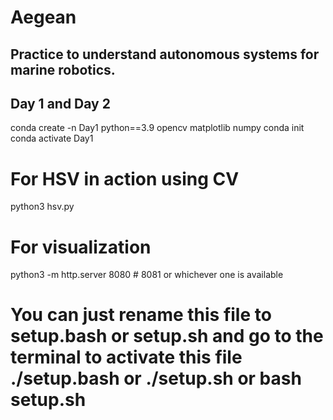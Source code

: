# Aegean
## Practice to understand autonomous systems for marine robotics.

## Day 1 and Day 2

conda create -n Day1 python==3.9 opencv matplotlib numpy
conda init
conda activate Day1

# For HSV in action using CV 
python3 hsv.py

# For visualization
python3 -m http.server 8080  # 8081 or whichever one is available

# You can just rename this file to setup.bash or setup.sh and go to the terminal to activate this file ./setup.bash or ./setup.sh or bash setup.sh
